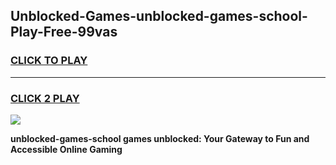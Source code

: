 
## Unblocked-Games-unblocked-games-school-Play-Free-99vas
<h3>
<a href="https://premium76.site?title=unblocked-games-school&ref=15A">CLICK TO PLAY</a></h3>
<hr>

<h3>
<a href="https://premium76.site?title=unblocked-games-school&ref=15A">CLICK 2 PLAY</a>
  
</h3>

<a href="https://premium76.site?title=unblocked-games-school&ref=15A"><img src="https://clearcache.store/games.png"></a>


**unblocked-games-school games unblocked: Your Gateway to Fun and Accessible Online Gaming**
